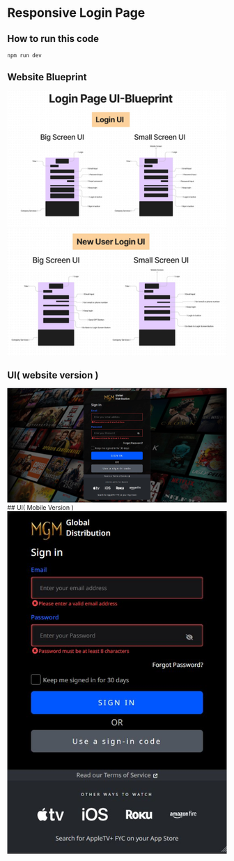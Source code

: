 # Responsive Login Page

## How to run this code

```sh
npm run dev
```

## Website Blueprint 
<img src="https://github.com/Nitin-M-1/Vue-Responsive-Login-website/blob/master/project-information/img1.JPG"/>
<img src="https://raw.githubusercontent.com/Nitin-M-1/Vue-Responsive-Login-website/master/project-information/img2.JPG"/>

## UI( website version )

<img src="https://github.com/Nitin-M-1/Vue-Responsive-Login-website/blob/master/project-information/img3.JPG"/>
## UI( Mobile Version )
<img src="https://github.com/Nitin-M-1/Vue-Responsive-Login-website/blob/master/project-information/img4.JPG"/>
